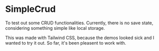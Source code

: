 # SimpleCrud
To test out some CRUD functionalities. Currently, there is no save state, considering something simple like local storage.

This was made with Tailwind CSS, because the demos looked sick and I wanted to try it out. So far, it's been pleasent to work with.
